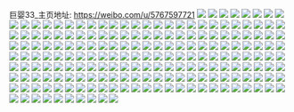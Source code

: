 巨婴33_主页地址: https://weibo.com/u/5767597721 
![](https://wx4.sinaimg.cn/mw2000/006ikfDHly1h8wrqevncvj30u01hcn9q.jpg) 
![](https://wx4.sinaimg.cn/mw2000/006ikfDHly1h8wrqfjfe6j30u01c848y.jpg) 
![](https://wx4.sinaimg.cn/mw2000/006ikfDHly1h8wrqfy1cfj30u01dstk8.jpg) 
![](https://wx4.sinaimg.cn/mw2000/006ikfDHly1h8wrqm34gyj30u01syaic.jpg) 
![](https://wx4.sinaimg.cn/mw2000/006ikfDHly1h8wrpjnejvj30u013gtfp.jpg) 
![](https://wx4.sinaimg.cn/mw2000/006ikfDHly1h8wrpk5juqj30u012sgt9.jpg) 
![](https://wx4.sinaimg.cn/mw2000/006ikfDHly1h8wrpkmpuqj30u0161115.jpg) 
![](https://wx4.sinaimg.cn/mw2000/006ikfDHly1h8wrpl8bq4j30u012pdnv.jpg) 
![](https://wx4.sinaimg.cn/mw2000/006ikfDHly1h8wrp25hiwj30u011iqc9.jpg) 
![](https://wx4.sinaimg.cn/mw2000/006ikfDHly1h8wrp2tq7vj30u011iajf.jpg) 
![](https://wx4.sinaimg.cn/mw2000/006ikfDHly1h8wrp3bn8ij30u0140k0z.jpg) 
![](https://wx4.sinaimg.cn/mw2000/006ikfDHly1h8wrp3sgyij30u014048e.jpg) 
![](https://wx4.sinaimg.cn/mw2000/006ikfDHly1h8wrp4a0fpj30u01407ek.jpg) 
![](https://wx4.sinaimg.cn/mw2000/006ikfDHly1h8wrp4n01wj30u0140479.jpg) 
![](https://wx4.sinaimg.cn/mw2000/006ikfDHly1h8wrp53fcrj31400u0qay.jpg) 
![](https://wx4.sinaimg.cn/mw2000/006ikfDHly1h8wrp5g8cej31400u0tft.jpg) 
![](https://wx4.sinaimg.cn/mw2000/006ikfDHly1h8wro418w8j30u01cedog.jpg) 
![](https://wx4.sinaimg.cn/mw2000/006ikfDHly1h8wro4kijsj30u00w4gs7.jpg) 
![](https://wx4.sinaimg.cn/mw2000/006ikfDHly1h8wro3dfpkj30u00vkjzl.jpg) 
![](https://wx4.sinaimg.cn/mw2000/006ikfDHly1h8wro69fp6j30u0140121.jpg) 
![](https://wx4.sinaimg.cn/mw2000/006ikfDHly1h8wro51h2tj30u0140dnr.jpg) 
![](https://wx4.sinaimg.cn/mw2000/006ikfDHly1h8wro6pqg2j30u0140dmi.jpg) 
![](https://wx4.sinaimg.cn/mw2000/006ikfDHly1h8wro5p68mj30u0140ajr.jpg) 
![](https://wx4.sinaimg.cn/mw2000/006ikfDHly1h8cgtzwue0j30te0zltfj.jpg) 
![](https://wx4.sinaimg.cn/mw2000/006ikfDHly1h8cgtz7i6uj30pb0u8gq3.jpg) 
![](https://wx4.sinaimg.cn/mw2000/006ikfDHly1h7t02htornj31400u045z.jpg) 
![](https://wx4.sinaimg.cn/mw2000/006ikfDHly1h7t02dwu1tj31400u0gte.jpg) 
![](https://wx4.sinaimg.cn/mw2000/006ikfDHly1h7t02iemhuj31400u0469.jpg) 
![](https://wx4.sinaimg.cn/mw2000/006ikfDHly1h7t02j566qj31400u0qap.jpg) 
![](https://wx4.sinaimg.cn/mw2000/006ikfDHly1h7t02jvbwvj30u014079u.jpg) 
![](https://wx4.sinaimg.cn/mw2000/006ikfDHly1h7ej5y7r2rj30m30wj0wm.jpg) 
![](https://wx4.sinaimg.cn/mw2000/006ikfDHly1h7ej5z9imbj30u00vw0y7.jpg) 
![](https://wx4.sinaimg.cn/mw2000/006ikfDHly1h7ej5zor2jj30u014076d.jpg) 
![](https://wx4.sinaimg.cn/mw2000/006ikfDHly1h77ifghlaxj30u0140tg1.jpg) 
![](https://wx4.sinaimg.cn/mw2000/006ikfDHly1h77iffglv2j30u0140tla.jpg) 
![](https://wx4.sinaimg.cn/mw2000/006ikfDHly1h77ifhv2eyj30u014045k.jpg) 
![](https://wx4.sinaimg.cn/mw2000/006ikfDHly1h77ifingo7j30u0140qf0.jpg) 
![](https://wx4.sinaimg.cn/mw2000/006ikfDHly1h77ifh8zm1j30u0140q8k.jpg) 
![](https://wx4.sinaimg.cn/mw2000/006ikfDHly1h6uh06caxzj30wa16qgwz.jpg) 
![](https://wx4.sinaimg.cn/mw2000/006ikfDHly1h6uh0carcvj32c03407wk.jpg) 
![](https://wx4.sinaimg.cn/mw2000/006ikfDHly1h6kwkq94c5j31sc21s44g.jpg) 
![](https://wx4.sinaimg.cn/mw2000/006ikfDHly1h6kwkqjuvnj30k00v0aet.jpg) 
![](https://wx4.sinaimg.cn/mw2000/006ikfDHly1h6kwks3c94j33402c0kjn.jpg) 
![](https://wx4.sinaimg.cn/mw2000/006ikfDHly1h6kwkuk2qcj33402c0hdv.jpg) 
![](https://wx4.sinaimg.cn/mw2000/006ikfDHly1h6kwkwaa7zj33402c01a9.jpg) 
![](https://wx4.sinaimg.cn/mw2000/006ikfDHly1h6kwkwmbjlj30jz0laglw.jpg) 
![](https://wx4.sinaimg.cn/mw2000/006ikfDHly1h6kwmt170qj30jz0jqmxt.jpg) 
![](https://wx4.sinaimg.cn/mw2000/006ikfDHly1h6demioe63j30g60gn3yy.jpg) 
![](https://wx4.sinaimg.cn/mw2000/006ikfDHly1h6demizntyj30ge0jz751.jpg) 
![](https://wx4.sinaimg.cn/mw2000/006ikfDHly1h6demic7zhj30ge0k0dgw.jpg) 
![](https://wx4.sinaimg.cn/mw2000/006ikfDHly1h6demj8zsoj30ge0ge0ud.jpg) 
![](https://wx4.sinaimg.cn/mw2000/006ikfDHly1h5zkxqn487j33142bz12f.jpg) 
![](https://wx4.sinaimg.cn/mw2000/006ikfDHly1h5zkxogyztj317r1ejtel.jpg) 
![](https://wx4.sinaimg.cn/mw2000/006ikfDHly1h5zkxoqxbbj31gh1c8gqs.jpg) 
![](https://wx4.sinaimg.cn/mw2000/006ikfDHly1h5zkxpuloaj32c12gy1ky.jpg) 
![](https://wx4.sinaimg.cn/mw2000/006ikfDHly1h5zkxo58vmj31ou22xdps.jpg) 
![](https://wx4.sinaimg.cn/mw2000/006ikfDHly1h5zkxneyxsj327y2jpu0x.jpg) 
![](https://wx4.sinaimg.cn/mw2000/006ikfDHly1h5zkyhm7zmj30nk0r4406.jpg) 
![](https://wx4.sinaimg.cn/mw2000/006ikfDHly1h5zkxrm80bj324n2u7h0a.jpg) 
![](https://wx4.sinaimg.cn/mw2000/006ikfDHly1h5zkyhbzitj30lm0qn7cz.jpg) 
![](https://wx4.sinaimg.cn/mw2000/006ikfDHly1h5oj29kah5j31sc2ds1kz.jpg) 
![](https://wx4.sinaimg.cn/mw2000/006ikfDHly1h5oj26q006j31sc2dsx6q.jpg) 
![](https://wx4.sinaimg.cn/mw2000/006ikfDHly1h5oj2ckd51j30p70x7tfx.jpg) 
![](https://wx4.sinaimg.cn/mw2000/006ikfDHly1h5oj2f1jx4j32c0340hdv.jpg) 
![](https://wx4.sinaimg.cn/mw2000/006ikfDHly1h5oj2gwud8j32c0340qv5.jpg) 
![](https://wx4.sinaimg.cn/mw2000/006ikfDHly1h5oj2jgnn5j32c03401l0.jpg) 
![](https://wx4.sinaimg.cn/mw2000/006ikfDHly1h5oj2c67arj31sc2dskjm.jpg) 
![](https://wx4.sinaimg.cn/mw2000/006ikfDHly1h5oj2mhqhej31sc2dse82.jpg) 
![](https://wx4.sinaimg.cn/mw2000/006ikfDHly1h5oj2oxijhj31sc2dsu0y.jpg) 
![](https://wx4.sinaimg.cn/mw2000/006ikfDHly1h5jwaia7ubj30u01fqn5w.jpg) 
![](https://wx4.sinaimg.cn/mw2000/006ikfDHly1h5a4edlx7gj30zk0k0tfx.jpg) 
![](https://wx4.sinaimg.cn/mw2000/006ikfDHly1h5a4ekndbhj30jz0tvtf3.jpg) 
![](https://wx4.sinaimg.cn/mw2000/006ikfDHly1h5a4ey7mjij30zk0k0q9j.jpg) 
![](https://wx4.sinaimg.cn/mw2000/006ikfDHgy1h4rlntxy6bj30u010ctgm.jpg) 
![](https://wx4.sinaimg.cn/mw2000/006ikfDHgy1h4rlnx1v7cj30u00xqgrs.jpg) 
![](https://wx4.sinaimg.cn/mw2000/006ikfDHgy1h4rloeytooj30sl0ogwi5.jpg) 
![](https://wx4.sinaimg.cn/mw2000/006ikfDHgy1h4rlo39co6j30u0140jyf.jpg) 
![](https://wx4.sinaimg.cn/mw2000/006ikfDHgy1h4rlo6f6k6j30u0140wl8.jpg) 
![](https://wx4.sinaimg.cn/mw2000/006ikfDHly1h47ukrv66kj326k2smhdu.jpg) 
![](https://wx4.sinaimg.cn/mw2000/006ikfDHly1h47ukomdvhj31sc2dsx6p.jpg) 
![](https://wx4.sinaimg.cn/mw2000/006ikfDHly1h47ukltuzij30vi0wg7e9.jpg) 
![](https://wx4.sinaimg.cn/mw2000/006ikfDHly1h47ukqd3obj31sc2ds4qq.jpg) 
![](https://wx4.sinaimg.cn/mw2000/006ikfDHly1h47ukvdsjkj333y260hdv.jpg) 
![](https://wx4.sinaimg.cn/mw2000/006ikfDHly1h47uknglu0j32c0340npe.jpg) 
![](https://wx4.sinaimg.cn/mw2000/006ikfDHly1h47ull44e8j33402c0qv6.jpg) 
![](https://wx4.sinaimg.cn/mw2000/006ikfDHly1h47ugsf6k6j32632wtx6s.jpg) 
![](https://wx4.sinaimg.cn/mw2000/006ikfDHly1h47ugtpeuhj32242uhkjm.jpg) 
![](https://wx4.sinaimg.cn/mw2000/006ikfDHly1h47ugvhxe2j328y2rknpg.jpg) 
![](https://wx4.sinaimg.cn/mw2000/006ikfDHly1h47uijq2jvj33402c07wk.jpg) 
![](https://wx4.sinaimg.cn/mw2000/006ikfDHly1h47uc3obxaj328i340kjn.jpg) 
![](https://wx4.sinaimg.cn/mw2000/006ikfDHly1h47udwx4qxj32ah30ku10.jpg) 
![](https://wx4.sinaimg.cn/mw2000/006ikfDHly1h47udv2njtj329r2wgnpf.jpg) 
![](https://wx4.sinaimg.cn/mw2000/006ikfDHly1h47udmsfctj30t3152al3.jpg) 
![](https://wx4.sinaimg.cn/mw2000/006ikfDHly1h47udo6tfej31wj2ldu0z.jpg) 
![](https://wx4.sinaimg.cn/mw2000/006ikfDHly1h47uc0wreoj31sc2dshdu.jpg) 
![](https://wx4.sinaimg.cn/mw2000/006ikfDHly1h47udseux2j33402c0qv9.jpg) 
![](https://wx4.sinaimg.cn/mw2000/006ikfDHly1h47uc2bn9sj31sc2dsu0y.jpg) 
![](https://wx4.sinaimg.cn/mw2000/006ikfDHly1h47u5v3eygj31q02ckhdu.jpg) 
![](https://wx4.sinaimg.cn/mw2000/006ikfDHly1h47u5vvxjuj31eb1nanpd.jpg) 
![](https://wx4.sinaimg.cn/mw2000/006ikfDHly1h47u7shenjj31401e0tgz.jpg) 
![](https://wx4.sinaimg.cn/mw2000/006ikfDHly1h47u9d1s7xj30ti144tgy.jpg) 
![](https://wx4.sinaimg.cn/mw2000/006ikfDHly1h47u7strb1j31401e0wno.jpg) 
![](https://wx4.sinaimg.cn/mw2000/006ikfDHly1h47u9corlgj30wi1yckjl.jpg) 
![](https://wx4.sinaimg.cn/mw2000/006ikfDHly1h47u7tagx9j31401e0tgz.jpg) 
![](https://wx4.sinaimg.cn/mw2000/006ikfDHgy1h3ztmhen41j30sv12vdu7.jpg) 
![](https://wx4.sinaimg.cn/mw2000/006ikfDHly1h3347jxwovj31400u011c.jpg) 
![](https://wx4.sinaimg.cn/mw2000/006ikfDHly1h3347fhilfj31400u0wo8.jpg) 
![](https://wx4.sinaimg.cn/mw2000/006ikfDHly1h3347jb3mtj31400u048r.jpg) 
![](https://wx4.sinaimg.cn/mw2000/006ikfDHly1h3347hdc1yj31400u0dvh.jpg) 
![](https://wx4.sinaimg.cn/mw2000/006ikfDHly1h3347l9cbuj30u013ytgh.jpg) 
![](https://wx4.sinaimg.cn/mw2000/006ikfDHly1h3347ibpkvj31400u04e0.jpg) 
![](https://wx4.sinaimg.cn/mw2000/006ikfDHly1h28c02zq78j30ku0rsjt3.jpg) 
![](https://wx4.sinaimg.cn/mw2000/006ikfDHly1h28c03iwntj30ku0rs0ue.jpg) 
![](https://wx4.sinaimg.cn/mw2000/006ikfDHly1h28c04w0opj30ku0rsjt5.jpg) 
![](https://wx4.sinaimg.cn/mw2000/006ikfDHly1h28c02o9t5j30u012jwoy.jpg) 
![](https://wx4.sinaimg.cn/mw2000/006ikfDHly1h28c024wfjj30u014hgvg.jpg) 
![](https://wx4.sinaimg.cn/mw2000/006ikfDHly1h28byawv4lj30ra11sk2e.jpg) 
![](https://wx4.sinaimg.cn/mw2000/006ikfDHly1h28bya6kefj30tn156nar.jpg) 
![](https://wx4.sinaimg.cn/mw2000/006ikfDHly1h22hru1oufj30u00whahf.jpg) 
![](https://wx4.sinaimg.cn/mw2000/006ikfDHly1h22hrunn07j30u012ngvx.jpg) 
![](https://wx4.sinaimg.cn/mw2000/006ikfDHly1h22hrv2i0nj30u0138tk4.jpg) 
![](https://wx4.sinaimg.cn/mw2000/006ikfDHly1h22hrwlwz3j30u01hck3z.jpg) 
![](https://wx4.sinaimg.cn/mw2000/006ikfDHly1h22hrvdazgj315s0vcgtj.jpg) 
![](https://wx4.sinaimg.cn/mw2000/006ikfDHly1h22hrxbpo8j31gr1yc4f6.jpg) 
![](https://wx4.sinaimg.cn/mw2000/006ikfDHly1h22hruahsij30u00vq7b1.jpg) 
![](https://wx4.sinaimg.cn/mw2000/006ikfDHly1h22hrvw638j30tw11s7ge.jpg) 
![](https://wx4.sinaimg.cn/mw2000/006ikfDHly1h207rgp10rj30u714g10v.jpg) 
![](https://wx4.sinaimg.cn/mw2000/006ikfDHly1h207rf4qtxj30vc14d11k.jpg) 
![](https://wx4.sinaimg.cn/mw2000/006ikfDHly1h207rblgmuj30vc15sdw0.jpg) 
![](https://wx4.sinaimg.cn/mw2000/006ikfDHly1h207rd9b16j30th14tdoi.jpg) 
![](https://wx4.sinaimg.cn/mw2000/006ikfDHly1h207ryg0x4j30vc15s18e.jpg) 
![](https://wx4.sinaimg.cn/mw2000/006ikfDHly1h207rme2j9j30v612uqid.jpg) 
![](https://wx4.sinaimg.cn/mw2000/006ikfDHly1h207rz87wjj30tu0zudr6.jpg) 
![](https://wx4.sinaimg.cn/mw2000/006ikfDHly1h1s1qb7q4ej30ue15sdq8.jpg) 
![](https://wx4.sinaimg.cn/mw2000/006ikfDHly1h1bxavj4i7j30wi19iqba.jpg) 
![](https://wx4.sinaimg.cn/mw2000/006ikfDHly1h1bx5jtn4vj30qs0zutk5.jpg) 
![](https://wx4.sinaimg.cn/mw2000/006ikfDHly1h0th239xu9j30u011a15x.jpg) 
![](https://wx4.sinaimg.cn/mw2000/006ikfDHly1h0nmmloutij30zl12hdss.jpg) 
![](https://wx4.sinaimg.cn/mw2000/006ikfDHly1h0nmmknhjgj30ty0xj489.jpg) 
![](https://wx4.sinaimg.cn/mw2000/006ikfDHly1h0nmmkyd2gj30u00ykn7y.jpg) 
![](https://wx4.sinaimg.cn/mw2000/006ikfDHly1h0nd2c4471j30iq0o5wfp.jpg) 
![](https://wx4.sinaimg.cn/mw2000/006ikfDHly1h0nd2bkxtpj30yy1a277a.jpg) 
![](https://wx4.sinaimg.cn/mw2000/006ikfDHly1h0mz2d4tjmj30zk1bedvp.jpg) 
![](https://wx4.sinaimg.cn/mw2000/006ikfDHly1h0mz2f25opj31sc2dsnpe.jpg) 
![](https://wx4.sinaimg.cn/mw2000/006ikfDHly1h0mz2gh37ej32801o0b2a.jpg) 
![](https://wx4.sinaimg.cn/mw2000/006ikfDHly1h0mz2hlaokj32801o0b2a.jpg) 
![](https://wx4.sinaimg.cn/mw2000/006ikfDHly1h0mz2np6p1j31o02807wi.jpg) 
![](https://wx4.sinaimg.cn/mw2000/006ikfDHly1h0mz2iqamsj31zk1ho1kx.jpg) 
![](https://wx4.sinaimg.cn/mw2000/006ikfDHly1h0mz2j5688j30xp0q0468.jpg) 
![](https://wx4.sinaimg.cn/mw2000/006ikfDHly1h0mz2mcx8ij34n433k7wl.jpg) 
![](https://wx4.sinaimg.cn/mw2000/006ikfDHly1h0mz2chvdlj32c03401l0.jpg) 
![](https://wx4.sinaimg.cn/mw2000/006ikfDHly1gzelj3iltpj30k00zkjwa.jpg) 
![](https://wx4.sinaimg.cn/mw2000/006ikfDHly1gzelj44f63j30k00zkdkx.jpg) 
![](https://wx4.sinaimg.cn/mw2000/006ikfDHly1gzelj2vz8dj30k00zk42x.jpg) 
![](https://wx4.sinaimg.cn/mw2000/006ikfDHly1gzelj4sy5vj30k00zkdkm.jpg) 
![](https://wx4.sinaimg.cn/mw2000/006ikfDHly1gyuy054es3j30k00zkdm6.jpg) 
![](https://wx4.sinaimg.cn/mw2000/006ikfDHly1gyuy04qo3tj30u00vmdpi.jpg) 
![](https://wx4.sinaimg.cn/mw2000/006ikfDHly1gyuy05viwvj30k00zkn41.jpg) 
![](https://wx4.sinaimg.cn/mw2000/006ikfDHly1gyuy06ijduj30k00ub456.jpg) 
![](https://wx4.sinaimg.cn/mw2000/006ikfDHly1gyuy06vtsij30k00zk0y6.jpg) 
![](https://wx4.sinaimg.cn/mw2000/006ikfDHgy1gxjikf2fayj30u0140ncp.jpg) 
![](https://wx4.sinaimg.cn/mw2000/006ikfDHgy1gxjilpdv79j30pm0yswp6.jpg) 
![](https://wx4.sinaimg.cn/mw2000/006ikfDHgy1gxjika9ynyj30u0140n8i.jpg) 
![](https://wx4.sinaimg.cn/mw2000/006ikfDHgy1gxjikdd1upj30u014013p.jpg) 
![](https://wx4.sinaimg.cn/mw2000/006ikfDHgy1gvzirqkhrcj30wi1lsaqi.jpg) 
![](https://wx4.sinaimg.cn/mw2000/006ikfDHgy1gvzirprhuoj31sc2ds1ky.jpg) 
![](https://wx4.sinaimg.cn/mw2000/006ikfDHgy1gvzirsu9rmj31o02804qq.jpg) 
![](https://wx4.sinaimg.cn/mw2000/006ikfDHgy1gvzirv8yo1j32801o04qq.jpg) 
![](https://wx4.sinaimg.cn/mw2000/006ikfDHgy1gvzirwh0ysj32801o0qv5.jpg) 
![](https://wx4.sinaimg.cn/mw2000/006ikfDHgy1gvzirxamk9j31zi1sq4qp.jpg) 
![](https://wx4.sinaimg.cn/mw2000/006ikfDHgy1gvzirymksfj30qo0qoqei.jpg) 
![](https://wx4.sinaimg.cn/mw2000/006ikfDHgy1gvzis14pxvj32c03404qr.jpg) 
![](https://wx4.sinaimg.cn/mw2000/006ikfDHgy1gvzis4ypbpj32801o01ky.jpg) 
![](https://wx4.sinaimg.cn/mw2000/006ikfDHgy1guwt7lcqodj60vc0vc7k002.jpg) 
![](https://wx4.sinaimg.cn/mw2000/006ikfDHgy1guwt7cqgy8j60vc116dv102.jpg) 
![](https://wx4.sinaimg.cn/mw2000/006ikfDHgy1guwt7f7yshj60vc15sh0s02.jpg) 
![](https://wx4.sinaimg.cn/mw2000/006ikfDHgy1guwt730q5vj60vc0vc7kn02.jpg) 
![](https://wx4.sinaimg.cn/mw2000/006ikfDHgy1guwt6xqbjwj60vc0vcaq702.jpg) 
![](https://wx4.sinaimg.cn/mw2000/006ikfDHgy1guwt778vahj60vc0vcnb502.jpg) 
![](https://wx4.sinaimg.cn/mw2000/006ikfDHgy1guwt6t67swj615s0vc1ap02.jpg) 
![](https://wx4.sinaimg.cn/mw2000/006ikfDHgy1guwt7abalrj60vc0vc4c702.jpg) 
![](https://wx4.sinaimg.cn/mw2000/006ikfDHgy1guwt7hpg71j615s0vcwv802.jpg) 
![](https://wx4.sinaimg.cn/mw2000/006ikfDHgy1gm1fp4sq2fj31120ru76w.jpg) 
![](https://wx4.sinaimg.cn/mw2000/006ikfDHgy1gm1fp5ef4dj31120ruju5.jpg) 
![](https://wx4.sinaimg.cn/mw2000/006ikfDHly1gx801orhemj31400u04bk.jpg) 
![](https://wx4.sinaimg.cn/mw2000/006ikfDHgy1gm1fp5w953j30ru11240y.jpg) 
![](https://wx4.sinaimg.cn/mw2000/006ikfDHgy1gm1fp6d3onj31120rutb9.jpg) 
![](https://wx4.sinaimg.cn/mw2000/006ikfDHly1gx801obs2tj31400u0gq0.jpg) 
![](https://wx4.sinaimg.cn/mw2000/006ikfDHly1h0oc6xkrv3j30u00u00xh.jpg) 
![](https://wx4.sinaimg.cn/mw2000/006ikfDHly1h0oc6xxyjjj30u00u0jw2.jpg) 
![](https://wx4.sinaimg.cn/mw2000/006ikfDHgy1gi383u1rhuj31p51z4u0x.jpg) 
![](https://wx4.sinaimg.cn/mw2000/006ikfDHgy1gi383vg9tvj31pr1z4qv5.jpg) 
![](https://wx4.sinaimg.cn/mw2000/006ikfDHgy1gi383wmiqhj31z41hcnpd.jpg) 
